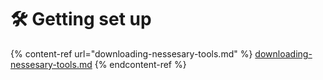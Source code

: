# 🛠 Getting set up

{% content-ref url="downloading-nessesary-tools.md" %}
[downloading-nessesary-tools.md](downloading-nessesary-tools.md)
{% endcontent-ref %}


